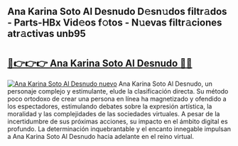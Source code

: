 ## Ana Karina Soto Al Desnudo D𝚎sn𝚞dos filtr𝚊dos - Parts-HBx Vid𝚎os f𝚘tos - N𝚞evas filtr𝚊ciones atr𝚊ctivas unb95

# <h2><a href="http://mbcvnoe.tromn.icu/?c=Ana+Karina+Soto+Al+Desnudo">🔗👉👉👉 Ana Karina Soto Al Desnudo 🔗🔗</a></h2>

[![Ana Karina Soto Al Desnudo nuevo](https://i.imgur.com/pEAQMta.gif)](http://mbcvnoe.tromn.icu/?c=Ana+Karina+Soto+Al+Desnudo)
Ana Karina Soto Al Desnudo, un personaje complejo y estimulante, elude la clasificación directa. Su método poco ortodoxo de crear una persona en línea ha magnetizado y ofendido a los espectadores, estimulando debates sobre la expresión artística, la moralidad y las complejidades de las sociedades virtuales. A pesar de la incertidumbre de sus próximas acciones, su impacto en el ámbito digital es profundo. La determinación inquebrantable y el encanto innegable impulsan a Ana Karina Soto Al Desnudo hacia adelante en el reino virtual.

